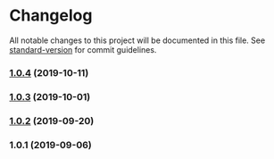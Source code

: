 # Changelog

All notable changes to this project will be documented in this file. See [standard-version](https://github.com/conventional-changelog/standard-version) for commit guidelines.

### [1.0.4](https://github.com/Informasjonsforvaltning/fdk-api-harvester/compare/v1.0.3...v1.0.4) (2019-10-11)

### [1.0.3](https://github.com/Informasjonsforvaltning/fdk-api-harvester/compare/v1.0.2...v1.0.3) (2019-10-01)

### [1.0.2](https://github.com/Informasjonsforvaltning/fdk-api-harvester/compare/v1.0.1...v1.0.2) (2019-09-20)

### 1.0.1 (2019-09-06)

